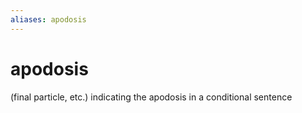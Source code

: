 ```yaml
---
aliases: apodosis
---
```

# apodosis

(final particle, etc.) indicating the apodosis in a conditional sentence